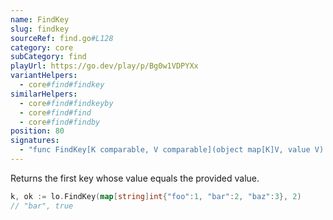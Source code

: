 ```yaml
---
name: FindKey
slug: findkey
sourceRef: find.go#L128
category: core
subCategory: find
playUrl: https://go.dev/play/p/Bg0w1VDPYXx
variantHelpers:
  - core#find#findkey
similarHelpers:
  - core#find#findkeyby
  - core#find#find
  - core#find#findby
position: 80
signatures:
  - "func FindKey[K comparable, V comparable](object map[K]V, value V) (K, bool)"
---
```


Returns the first key whose value equals the provided value.

```go
k, ok := lo.FindKey(map[string]int{"foo":1, "bar":2, "baz":3}, 2)
// "bar", true
```


